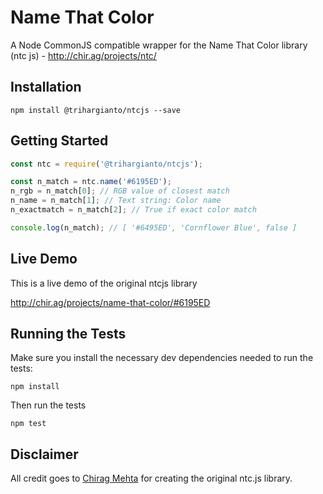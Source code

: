 # Name That Color

A Node CommonJS compatible wrapper for the Name That Color library (ntc js) - http://chir.ag/projects/ntc/

## Installation

```
npm install @trihargianto/ntcjs --save
```

## Getting Started

```javascript
const ntc = require('@trihargianto/ntcjs');

const n_match = ntc.name('#6195ED');
n_rgb = n_match[0]; // RGB value of closest match
n_name = n_match[1]; // Text string: Color name
n_exactmatch = n_match[2]; // True if exact color match

console.log(n_match); // [ '#6495ED', 'Cornflower Blue', false ]
```

## Live Demo

This is a live demo of the original ntcjs library

http://chir.ag/projects/name-that-color/#6195ED

## Running the Tests

Make sure you install the necessary dev dependencies needed to run the tests:

```
npm install
```

Then run the tests

```
npm test
```

## Disclaimer

All credit goes to [Chirag Mehta](http://chir.ag/about) for creating the original ntc.js library.
